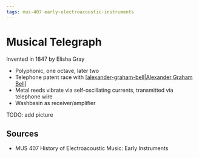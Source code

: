 ```yaml
---
tags: mus-407 early-electroacoustic-instruments
---
```


# Musical Telegraph

Invented in 1847 by Elisha Gray

- Polyphonic, one octave, later two
- Telephone patent race with [[alexander-graham-bell|Alexander Graham Bell]]
- Metal reeds vibrate via self-oscillating currents, transmitted via telephone wire
- Washbasin as receiver/amplifier

TODO: add picture

## Sources

- MUS 407 History of Electroacoustic Music: Early Instruments

[//begin]: # "Autogenerated link references for markdown compatibility"
[alexander-graham-bell|Alexander Graham Bell]: alexander-graham-bell "Alexander Graham Bell"
[//end]: # "Autogenerated link references"
